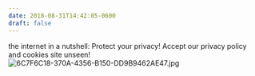 ```yaml
---
date: 2018-08-31T14:42:05-0600
draft: false
---
```


the internet in a nutshell: Protect your privacy! Accept our privacy policy and cookies site unseen! ![6C7F6C18-370A-4356-B150-DD9B9462AE47.jpg](http://ianwhitney.micro.blog/uploads/2018/7868e75f61.jpg)

